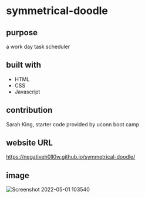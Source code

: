 # symmetrical-doodle
## purpose 
a work day task scheduler

## built with
* HTML
* CSS
* Javascript

## contribution
Sarah King, starter code provided by uconn boot camp

## website URL
https://negativeh0ll0w.github.io/symmetrical-doodle/

## image
![Screenshot 2022-05-01 103540](https://user-images.githubusercontent.com/64660713/166150720-21c560b4-f251-43a3-b7f3-dd695cc9587d.png)
